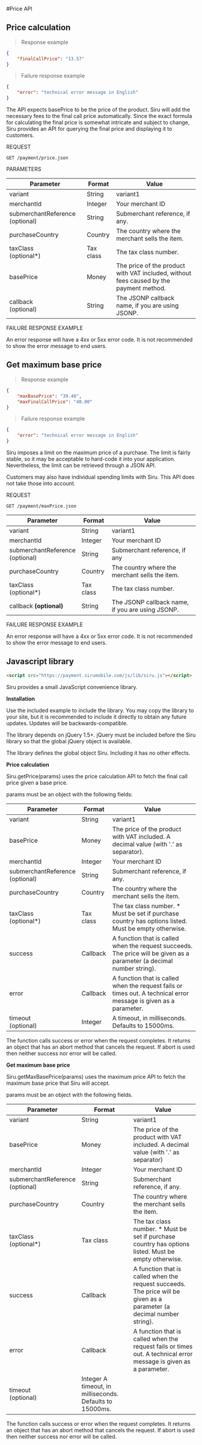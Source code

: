 #Price API

## Price calculation

> Response example

```json
{
	"finalCallPrice": "13.57"
}
```

> Failure response example

```json
{
	"error": "technical error message in English"
}

```

The API expects basePrice to be the price of the product. Siru will add the necessary fees to the final call price automatically. Since the exact formula for calculating the final price is somewhat intricate and subject to change, Siru provides an API for querying the final price and displaying it to customers.

REQUEST

`GET /payment/price.json`

PARAMETERS

Parameter|Format|Value
--|--|--
variant|String|variant1
merchantId|Integer|Your merchant ID
submerchantReference (optional)|String|Submerchant reference, if any.
purchaseCountry|Country|The country where the merchant sells the item.
taxClass <br>(optional*)|Tax class|The tax class number.
basePrice|Money|The price of the product with VAT included, without fees caused by the payment method.
callback <br>(optional)|String|The JSONP callback name, if you are using JSONP.

FAILURE RESPONSE EXAMPLE

An error response will have a 4xx or 5xx error code. It is not recommended to show the error message to end users.

## Get maximum base price

> Response example

```json
{
	"maxBasePrice": "39.40",
	"maxFinalCallPrice": "40.00"
}
```

> Failure response example

```json
{
	"error": "technical error message in English"
}

```

Siru imposes a limit on the maximum price of a purchase. The limit is fairly stable, so it may be acceptable to hard-code it into your application. Nevertheless, the limit can be retrieved through a JSON API.

Customers may also have individual spending limits with Siru. This API does not take those into account.

REQUEST

`GET /payment/maxPrice.json`

Parameter|Format|Value
--|--|--
variant|String|variant1
merchantId|Integer|Your merchant ID
submerchantReference<br>(optional)|String|Submerchant reference, if any
purchaseCountry|Country|The country where the merchant sells the item.
taxClass <br>(optional*)|Tax class|The tax class number.
callback <b>(optional)|String|The JSONP callback name, if you are using JSONP.

FAILURE RESPONSE EXAMPLE

An error response will have a 4xx or 5xx error code. It is not recommended to show the error message to end users.

## Javascript library

```html
<script src="https://payment.sirumobile.com/js/lib/siru.js"></script>
```

Siru provides a small JavaScript convenience library.

**Installation**<br>

Use the included example to include the library. You may copy the library to your site, but it is recommended to include it directly to obtain any future updates. Updates will be backwards-compatible.

The library depends on jQuery 1.5+. jQuery must be included before the Siru library so that the global jQuery object is available.

The library defines the global object Siru. Including it has no other effects.

**Price calculation**

Siru.getPrice(params) uses the price calculation API to fetch the final call price given a base price.

params must be an object with the following fields:

Parameter|Format|Value
--|--|--
variant|String|variant1
basePrice|Money|The price of the product with VAT included. A decimal value (with '.' as separator).
merchantId|Integer|Your merchant ID
submerchantReference<br>(optional)|String|Submerchant reference, if any.
purchaseCountry|Country|The country where the merchant sells the item.
taxClass <br>(optional*)|Tax class|The tax class number. * Must be set if purchase country has options listed. Must be empty otherwise.
success|Callback|A function that is called when the request succeeds. The price will be given as a parameter (a decimal number string).
error|Callback|A function that is called when the request fails or times out. A technical error message is given as a parameter.
timeout<br>(optional)|Integer|A timeout, in milliseconds. Defaults to 15000ms.

The function calls success or error when the request completes. It returns an object that has an abort method that cancels the request. If abort is used then neither success nor error will be called.

**Get maximum base price**

Siru.getMaxBasePrice(params) uses the maximum price API to fetch the maximum base price that Siru will accept.

params must be an object with the following fields.

Parameter|Format|Value
--|--|--
variant|String|variant1
basePrice|Money|The price of the product with VAT included. A decimal value (with '.' as separator)
merchantId|Integer|Your merchant ID
submerchantReference<br> (optional)|String|Submerchant reference, if any.
purchaseCountry|Country|The country where the merchant sells the item.
taxClass <br>(optional*)|Tax class|The tax class number. * Must be set if purchase country has options listed. Must be empty otherwise.
success|Callback|A function that is called when the request succeeds. The price will be given as a parameter (a decimal number string).
error|Callback|A function that is called when the request fails or times out. A technical error message is given as a parameter.
timeout <br>(optional)|Integer	A timeout, in milliseconds. Defaults to 15000ms.

The function calls success or error when the request completes. It returns an object that has an abort method that cancels the request. If abort is used then neither success nor error will be called.
